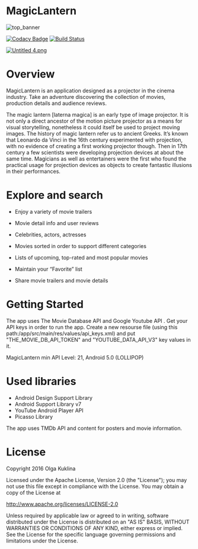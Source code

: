 MagicLantern 
======

![top_banner](https://s25.postimg.org/ab9en0we7/Font_Awesome_f13d_0_128.png) 

[![Codacy Badge](https://api.codacy.com/project/badge/Grade/fba7ecbe8c824a0b8f6479248d3499fa)](https://www.codacy.com/app/OlgaKuklina/MagicLantern?utm_source=github.com&amp;utm_medium=referral&amp;utm_content=OlgaKuklina/MagicLantern&amp;utm_campaign=Badge_Grade) [![Build Status](https://travis-ci.org/OlgaKuklina/MagicLantern.svg?branch=master)](https://travis-ci.org/OlgaKuklina/MagicLantern)


[![Untitled 4.png](https://s15.postimg.org/qv0uoj58r/Untitled_4.png)](https://postimg.org/image/46bnoynuv/)


Overview
======
MagicLantern is an application designed as a projector in the cinema industry. Take an adventure discovering the collection of movies, production details and audience reviews.


The magic lantern [laterna magica] is an early type of image projector. It is not only a direct ancestor of the motion picture projector as a means for visual storytelling, nonetheless it could itself be used to project moving images. The history of magic lantern refer us to ancient Greeks. It’s known that Leonardo da Vinci in the 16th century experimented with projection, with no evidence of creating a first working projector though. Then in 17th century a few scientists were developing projection devices at about the same time. Magicians as well as entertainers were the first who found the practical usage for projection devices as objects to create fantastic illusions in their performances.

Explore and search
======
* Enjoy a variety of movie trailers 

* Movie detail info and user reviews 

* Celebrities, actors, actresses

* Movies sorted in order to support different categories

* Lists of upcoming, top-rated and most popular movies

* Maintain your “Favorite” list

* Share movie trailers and movie details

Getting Started
======
The app uses The Movie Database API and Google Youtube API . Get your API keys in order to run the app. Create a new resourse file (using this path:/app/src/main/res/values/api_keys.xml) and put "THE_MOVIE_DB_API_TOKEN" and "YOUTUBE_DATA_API_V3" key values in it.

MagicLantern min API Level: 21, Android 5.0 (LOLLIPOP)

Used libraries
======
* Android Design Support Library
* Android Support Library v7
* YouTube Android Player API
* Picasso Library

The app uses TMDb API and content for posters and movie information.

License
======
Copyright 2016 Olga Kuklina

Licensed under the Apache License, Version 2.0 (the "License"); you may not use this file except in compliance with the License. You may obtain a copy of the License at

http://www.apache.org/licenses/LICENSE-2.0

Unless required by applicable law or agreed to in writing, software distributed under the License is distributed on an "AS IS" BASIS, WITHOUT WARRANTIES OR CONDITIONS OF ANY KIND, either express or implied. See the License for the specific language governing permissions and limitations under the License.



